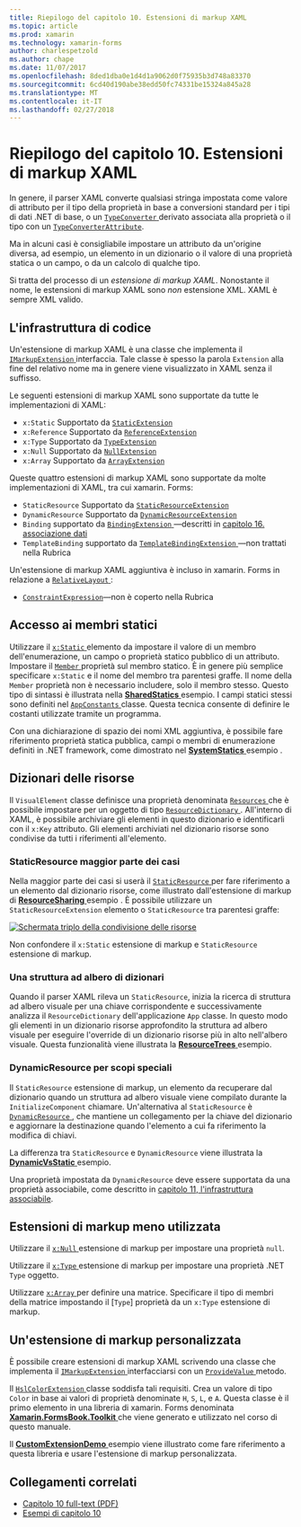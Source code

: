 ```yaml
---
title: Riepilogo del capitolo 10. Estensioni di markup XAML
ms.topic: article
ms.prod: xamarin
ms.technology: xamarin-forms
author: charlespetzold
ms.author: chape
ms.date: 11/07/2017
ms.openlocfilehash: 8ded1dba0e1d4d1a9062d0f75935b3d748a83370
ms.sourcegitcommit: 6cd40d190abe38edd50fc74331be15324a845a28
ms.translationtype: MT
ms.contentlocale: it-IT
ms.lasthandoff: 02/27/2018
---
```

# <a name="summary-of-chapter-10-xaml-markup-extensions"></a>Riepilogo del capitolo 10. Estensioni di markup XAML

In genere, il parser XAML converte qualsiasi stringa impostata come valore di attributo per il tipo della proprietà in base a conversioni standard per i tipi di dati .NET di base, o un [ `TypeConverter` ](https://developer.xamarin.com/api/type/Xamarin.Forms.TypeConverter/) derivato associata alla proprietà o il tipo con un [`TypeConverterAttribute`](https://developer.xamarin.com/api/type/Xamarin.Forms.TypeConverterAttribute/).

Ma in alcuni casi è consigliabile impostare un attributo da un'origine diversa, ad esempio, un elemento in un dizionario o il valore di una proprietà statica o un campo, o da un calcolo di qualche tipo.

Si tratta del processo di un *estensione di markup XAML*. Nonostante il nome, le estensioni di markup XAML sono *non* estensione XML. XAML è sempre XML valido.

## <a name="the-code-infrastructure"></a>L'infrastruttura di codice

Un'estensione di markup XAML è una classe che implementa il [ `IMarkupExtension` ](https://developer.xamarin.com/api/type/Xamarin.Forms.Xaml.IMarkupExtension/) interfaccia. Tale classe è spesso la parola `Extension` alla fine del relativo nome ma in genere viene visualizzato in XAML senza il suffisso.

Le seguenti estensioni di markup XAML sono supportate da tutte le implementazioni di XAML:

- `x:Static` Supportato da [`StaticExtension`](https://developer.xamarin.com/api/type/Xamarin.Forms.Xaml.StaticExtension/)
- `x:Reference` Supportato da [`ReferenceExtension`](https://developer.xamarin.com/api/type/Xamarin.Forms.Xaml.ReferenceExtension/)
- `x:Type` Supportato da [`TypeExtension`](https://developer.xamarin.com/api/type/Xamarin.Forms.Xaml.TypeExtension/)
- `x:Null` Supportato da [`NullExtension`](https://developer.xamarin.com/api/type/Xamarin.Forms.Xaml.NullExtension/)
- `x:Array` Supportato da [`ArrayExtension`](https://developer.xamarin.com/api/type/Xamarin.Forms.Xaml.ArrayExtension/)

Queste quattro estensioni di markup XAML sono supportate da molte implementazioni di XAML, tra cui xamarin. Forms:

- `StaticResource` Supportato da [`StaticResourceExtension`](https://developer.xamarin.com/api/type/Xamarin.Forms.Xaml.StaticResourceExtension/)
- `DynamicResource` Supportato da [`DynamicResourceExtension`](https://developer.xamarin.com/api/type/Xamarin.Forms.Xaml.DynamicResourceExtension/)
- `Binding` supportato da [ `BindingExtension` ](https://developer.xamarin.com/api/type/Xamarin.Forms.Xaml.BindingExtension/) &mdash;descritti in [capitolo 16. associazione dati](#chapter16)
- `TemplateBinding` supportato da [ `TemplateBindingExtension` ](https://developer.xamarin.com/api/type/Xamarin.Forms.Xaml.TemplateBindingExtension/) &mdash;non trattati nella Rubrica

Un'estensione di markup XAML aggiuntiva è incluso in xamarin. Forms in relazione a [ `RelativeLayout` ](https://developer.xamarin.com/api/type/Xamarin.Forms.RelativeLayout/):

- [`ConstraintExpression`](https://developer.xamarin.com/api/type/Xamarin.Forms.ConstraintExpression/)&mdash;non è coperto nella Rubrica

## <a name="accessing-static-members"></a>Accesso ai membri statici

Utilizzare il [ `x:Static` ](https://developer.xamarin.com/api/type/Xamarin.Forms.Xaml.StaticExtension/) elemento da impostare il valore di un membro dell'enumerazione, un campo o proprietà statico pubblico di un attributo. Impostare il [ `Member` ](https://developer.xamarin.com/api/property/Xamarin.Forms.Xaml.StaticExtension.Member/) proprietà sul membro statico. È in genere più semplice specificare `x:Static` e il nome del membro tra parentesi graffe. Il nome della `Member` proprietà non è necessario includere, solo il membro stesso. Questo tipo di sintassi è illustrata nella [ **SharedStatics** ](https://github.com/xamarin/xamarin-forms-book-samples/tree/master/Chapter10/SharedStatics) esempio. I campi statici stessi sono definiti nel [ `AppConstants` ](https://github.com/xamarin/xamarin-forms-book-samples/blob/master/Chapter10/SharedStatics/SharedStatics/SharedStatics/AppConstants.cs) classe. Questa tecnica consente di definire le costanti utilizzate tramite un programma.

Con una dichiarazione di spazio dei nomi XML aggiuntiva, è possibile fare riferimento proprietà statica pubblica, campi o membri di enumerazione definiti in .NET framework, come dimostrato nel [ **SystemStatics** ](https://github.com/xamarin/xamarin-forms-book-samples/tree/master/Chapter10/SystemStatics) esempio .

## <a name="resource-dictionaries"></a>Dizionari delle risorse

Il `VisualElement` classe definisce una proprietà denominata [ `Resources` ](https://developer.xamarin.com/api/property/Xamarin.Forms.VisualElement.Resources/) che è possibile impostare per un oggetto di tipo [ `ResourceDictionary` ](https://developer.xamarin.com/api/type/Xamarin.Forms.ResourceDictionary/). All'interno di XAML, è possibile archiviare gli elementi in questo dizionario e identificarli con il `x:Key` attributo. Gli elementi archiviati nel dizionario risorse sono condivise da tutti i riferimenti all'elemento.

### <a name="staticresource-for-most-purposes"></a>StaticResource maggior parte dei casi

Nella maggior parte dei casi si userà il [ `StaticResource` ](https://developer.xamarin.com/api/type/Xamarin.Forms.Xaml.StaticResourceExtension/) per fare riferimento a un elemento dal dizionario risorse, come illustrato dall'estensione di markup di [ **ResourceSharing** ](https://github.com/xamarin/xamarin-forms-book-samples/tree/master/Chapter10/ResourceSharing) esempio . È possibile utilizzare un `StaticResourceExtension` elemento o `StaticResource` tra parentesi graffe:

[![Schermata triplo della condivisione delle risorse](images/ch10fg03-small.png "la condivisione delle risorse")](images/ch10fg03-large.png "la condivisione delle risorse")

Non confondere il `x:Static` estensione di markup e `StaticResource` estensione di markup.

### <a name="a-tree-of-dictionaries"></a>Una struttura ad albero di dizionari

Quando il parser XAML rileva un `StaticResource`, inizia la ricerca di struttura ad albero visuale per una chiave corrispondente e successivamente analizza il `ResourceDictionary` dell'applicazione `App` classe. In questo modo gli elementi in un dizionario risorse approfondito la struttura ad albero visuale per eseguire l'override di un dizionario risorse più in alto nell'albero visuale. Questa funzionalità viene illustrata la [ **ResourceTrees** ](https://github.com/xamarin/xamarin-forms-book-samples/tree/master/Chapter10/ResourceTrees) esempio.

### <a name="dynamicresource-for-special-purposes"></a>DynamicResource per scopi speciali

Il `StaticResource` estensione di markup, un elemento da recuperare dal dizionario quando un struttura ad albero visuale viene compilato durante la `InitializeComponent` chiamare. Un'alternativa al `StaticResource` è [ `DynamicResource` ](https://developer.xamarin.com/api/type/Xamarin.Forms.Xaml.DynamicResourceExtension/), che mantiene un collegamento per la chiave del dizionario e aggiornare la destinazione quando l'elemento a cui fa riferimento la modifica di chiavi.

La differenza tra `StaticResource` e `DynamicResource` viene illustrata la [ **DynamicVsStatic** ](https://github.com/xamarin/xamarin-forms-book-samples/tree/master/Chapter10/DynamicVsStatic) esempio.

Una proprietà impostata da `DynamicResource` deve essere supportata da una proprietà associabile, come descritto in [capitolo 11, l'infrastruttura associabile](chapter11.md).

## <a name="lesser-used-markup-extensions"></a>Estensioni di markup meno utilizzata

Utilizzare il [ `x:Null` ](https://developer.xamarin.com/api/type/Xamarin.Forms.Xaml.NullExtension/) estensione di markup per impostare una proprietà `null`.

Utilizzare il [ `x:Type` ](https://developer.xamarin.com/api/type/Xamarin.Forms.Xaml.TypeExtension/) estensione di markup per impostare una proprietà .NET `Type` oggetto.

Utilizzare [ `x:Array` ](https://developer.xamarin.com/api/type/Xamarin.Forms.Xaml.ArrayExtension/) per definire una matrice. Specificare il tipo di membri della matrice impostando il [`Type`] proprietà da un `x:Type` estensione di markup.

## <a name="a-custom-markup-extension"></a>Un'estensione di markup personalizzata

È possibile creare estensioni di markup XAML scrivendo una classe che implementa il [ `IMarkupExtension` ](https://developer.xamarin.com/api/type/Xamarin.Forms.Xaml.IMarkupExtension/) interfacciarsi con un [ `ProvideValue` ](https://developer.xamarin.com/api/member/Xamarin.Forms.Xaml.IMarkupExtension.ProvideValue/p/System.IServiceProvider/) metodo.

Il [ `HslColorExtension` ](https://github.com/xamarin/xamarin-forms-book-samples/blob/master/Libraries/Xamarin.FormsBook.Toolkit/Xamarin.FormsBook.Toolkit/HslColorExtension.cs) classe soddisfa tali requisiti. Crea un valore di tipo `Color` in base ai valori di proprietà denominate `H`, `S`, `L`, e `A`. Questa classe è il primo elemento in una libreria di xamarin. Forms denominata [ **Xamarin.FormsBook.Toolkit** ](https://github.com/xamarin/xamarin-forms-book-samples/tree/master/Libraries/Xamarin.FormsBook.Toolkit) che viene generato e utilizzato nel corso di questo manuale.

Il [ **CustomExtensionDemo** ](https://github.com/xamarin/xamarin-forms-book-samples/tree/master/Chapter10/CustomExtensionDemo) esempio viene illustrato come fare riferimento a questa libreria e usare l'estensione di markup personalizzata.



## <a name="related-links"></a>Collegamenti correlati

- [Capitolo 10 full-text (PDF)](https://download.xamarin.com/developer/xamarin-forms-book/XamarinFormsBook-Ch10-Apr2016.pdf)
- [Esempi di capitolo 10](https://github.com/xamarin/xamarin-forms-book-samples/tree/master/Chapter10)
